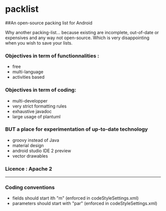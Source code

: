 # packlist
##An open-source packing list for Android

Why another packing-list... because existing are incomplete, out-of-date or expensives and any way not open-source.
Which is very disappointing when you wish to save your lists.

### Objectives in term of functionnalities : 
 * free
 * multi-language
 * activities based
 
### Objectives in term of coding:
 - multi-developper
 - very strict formatting rules
 - exhaustive javadoc
 - large usage of plantuml

### BUT a place for experimentation of up-to-date technology
- groovy instead of Java
- material design
- android studio IDE 2 preview
- vector drawables

### Licence : Apache 2


-------------------

### Coding conventions
- fields should start ith "m" (enforced in codeStyleSettings.xml)
- parameters should start with "par" (enforced in codeStyleSettings.xml)
